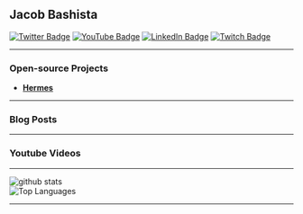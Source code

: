 ## Jacob Bashista

[![Twitter Badge](https://img.shields.io/badge/Twitter-00aced?style=for-the-badge&logo=twitter)](https://twitter.com/jacobbashista)
[![YouTube Badge](https://img.shields.io/badge/YouTube-red?style=for-the-badge&logo=youtube)](https://www.youtube.com/orangehaus)
[![LinkedIn Badge](https://img.shields.io/badge/LinkedIn-blue?style=for-the-badge&logo=linkedin)](https://www.linkedin.com/in/bashista)
[![Twitch Badge](https://img.shields.io/badge/Twitch-6441a5?style=for-the-badge&logo=twitch)](https://www.twitch.tv/tgb20)

---

### Open-source Projects

- [**Hermes**](https://github.com/tgb20/hermes)

---

### Blog Posts

<!-- BLOG-POST-LIST:START -->
<!-- BLOG-POST-LIST:END -->

---

### Youtube Videos

<!-- YOUTUBE:START -->
<!-- YOUTUBE:END -->

---

![github stats](https://github-readme-stats.vercel.app/api?username=tgb20&show_icons=true)\
![Top Languages](https://github-readme-stats.vercel.app/api/top-langs/?username=tgb20&layout=compact)

---
